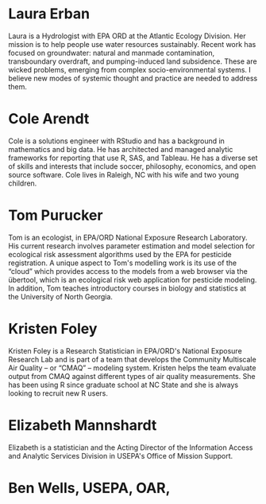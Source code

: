# Laura Erban

Laura is a Hydrologist with EPA ORD at the Atlantic Ecology Division. Her mission is to help people use water resources sustainably. Recent work has focused on groundwater: natural and manmade contamination, transboundary overdraft, and pumping-induced land subsidence. These are wicked problems, emerging from complex socio-environmental systems. I believe new modes of systemic thought and practice are needed to address them.  

# Cole Arendt

Cole is a solutions engineer with RStudio and has a background in mathematics and big data. He has architected and managed analytic frameworks for reporting that use R, SAS, and Tableau. He has a diverse set of skills and interests that include soccer, philosophy, economics, and open source software. Cole lives in Raleigh, NC with his wife and two young children. 

# Tom Purucker

Tom is an ecologist, in EPA/ORD National Exposure Research Laboratory.  His current research involves parameter estimation and model selection for ecological risk assessment algorithms used by the EPA for pesticide registration. A unique aspect to Tom's modelling work is its use of the “cloud” which provides access to the models from a web browser via the übertool, which is an ecological risk web application for pesticide modeling. In addition, Tom teaches introductory courses in biology and statistics at the University of North Georgia.

# Kristen Foley

Kristen Foley is a Research Statistician in EPA/ORD's National Exposure Research Lab and is part of a team that develops the Community Multiscale Air Quality – or “CMAQ” – modeling system. Kristen helps the team evaluate output from CMAQ against different types of air quality measurements. She has been using R since graduate school at NC State and she is always looking to recruit new R users.

# Elizabeth Mannshardt

Elizabeth is a statistician and the Acting Director of the Information Access and Analytic Services Division in USEPA's Office of Mission Support. 

# Ben Wells, USEPA, OAR,